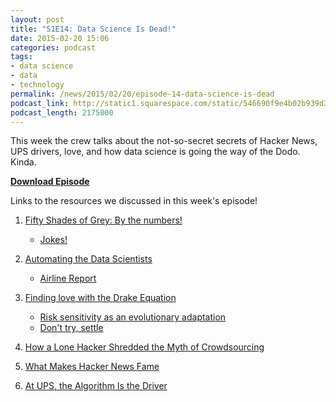 ```yaml
---
layout: post
title: "S1E14: Data Science Is Dead!"
date: 2015-02-20 15:06
categories: podcast
tags:
- data science
- data
- technology
permalink: /news/2015/02/20/episode-14-data-science-is-dead
podcast_link: http://static1.squarespace.com/static/546690f9e4b02b939d34b2b1/546691b4e4b01fdff0c848ac/54e74b3fe4b0328389a2b961/1424444251500/Partially_Derivative_Episode_14.mp3
podcast_length: 2175000
---
```


This week the crew talks about the not-so-secret secrets of Hacker News,
UPS drivers, love, and how data science is going the way of the Dodo.
Kinda.

[**Download Episode**](http://static1.squarespace.com/static/546690f9e4b02b939d34b2b1/546691b4e4b01fdff0c848ac/54e74b3fe4b0328389a2b961/1424444251500/Partially_Derivative_Episode_14.mp3)

Links to the resources we discussed in this week's episode!

1.  [Fifty Shades of Grey: By the
numbers!](http://www.theguardian.com/news/datablog/2015/feb/16/record-breaking-opening-weekend-for-50-shades-of-grey)
    -   [Jokes!](https://twitter.com/johnnybrianryan/status/567264497891434497)

2.  [Automating the Data
Scientists](http://www.technologyreview.com/news/535041/automating-the-data-scientists/?utm_campaign=socialsync&utm_medium=social-post&utm_source=twitter)
    -   [Airline
        Report](http://www.automaticstatistician.com/abcdoutput/01-airline.pdf)

3.  [Finding love with the Drake
Equation](http://blogs.wsj.com/numbers/behind-the-numbers-another-love-formula-1960/?mod=WSJBlog)
    -   [Risk sensitivity as an evolutionary
        adaptation](http://www.nature.com/srep/2015/150204/srep08242/full/srep08242.html)
    -   [Don't try,
        settle](http://adami.natsci.msu.edu/pressreleases/2015/2/5/settling-for-mr-right-now-better-than-settling-for-mr-right-study-finds)
4.  [How a Lone Hacker Shredded the Myth of
Crowdsourcing](https://medium.com/backchannel/how-a-lone-hacker-shredded-the-myth-of-crowdsourcing-d9d0534f1731)
5.  [What Makes Hacker News
Fame](http://goodattheinternet.com/2015/02/13/getting-to-the-hacker-news-front-page/)
6.  [At UPS, the Algorithm Is the
Driver](http://www.wsj.com/articles/at-ups-the-algorithm-is-the-driver-1424136536)
